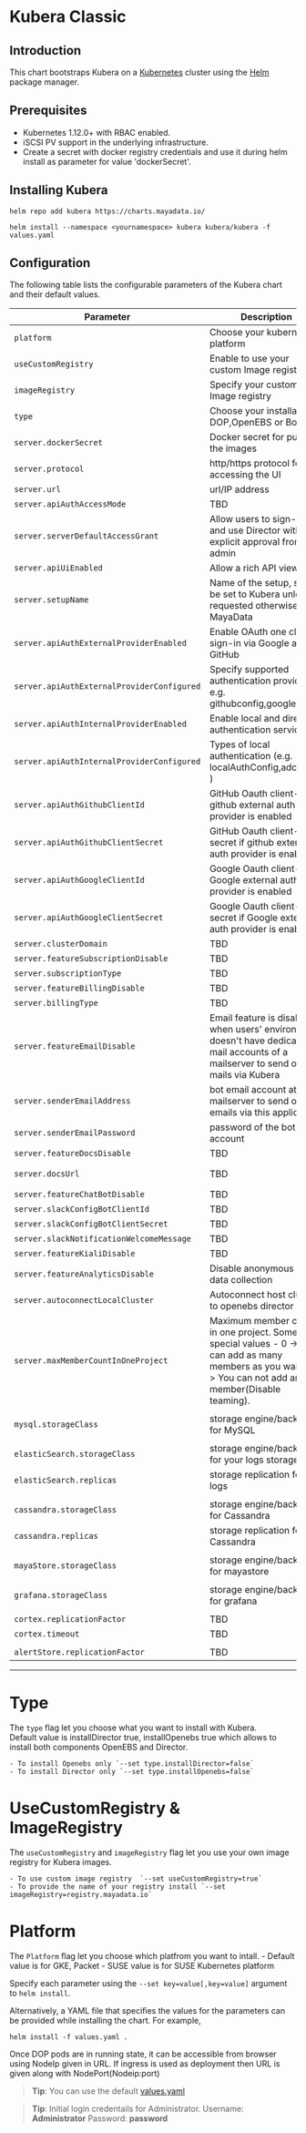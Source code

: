 Kubera Classic
=====================

Introduction
------------

This chart bootstraps Kubera on a [Kubernetes](http://kubernetes.io) cluster using the [Helm](https://helm.sh) package manager.

## Prerequisites
- Kubernetes 1.12.0+ with RBAC enabled.
- iSCSI PV support in the underlying infrastructure.
- Create a secret with docker registry credentials and use it during helm install as parameter for value 'dockerSecret'.

## Installing Kubera
```
helm repo add kubera https://charts.mayadata.io/
```

```
helm install --namespace <yournamespace> kubera kubera/kubera -f values.yaml
```

## Configuration

The following table lists the configurable parameters of the Kubera chart and their default values.

| Parameter                                       | Description                                   | Default                                   |
| ------------------------------------------------|-----------------------------------------------| ------------------------------------------|
| `platform`                                      | Choose your kubernetes platform          |           default                                |
| `useCustomRegistry`                     | Enable to use your custom Image registry          |           false                                |
| `imageRegistry`                         | Specify your custom Image registry          |           registry.mayadata.io                                |
| `type`                                          | Choose your installation DOP,OpenEBS or Both  |      default Both                               |
| `server.dockerSecret`                           | Docker secret for pulling the images          |      none                                 |
| `server.protocol`                               | http/https protocol for accessing the UI      |      http                                 |
| `server.url`                                    | url/IP address                    |      none                                 |
| `server.apiAuthAccessMode`                   | TBD                                           |      unrestricted                            |
| `server.serverDefaultAccessGrant`            | Allow users to sign-up and use Director without explicit approval from admin  |      true    |
| `server.apiUiEnabled`                         | Allow a rich API viewer                       |      true                                 |
| `server.setupName`| Name of the setup, should be set to Kubera unless requested otherwise by MayaData |      Kubera       |
| `server.apiAuthExternalProviderEnabled`     | Enable OAuth one click sign-in via Google and/or GitHub  |      true                         |
| `server.apiAuthExternalProviderConfigured`  | Specify supported authentication providers, e.g. githubconfig\,googleconfig |      githubconfig   |
| `server.apiAuthInternalProviderEnabled`     |  Enable local and directory authentication services  |      true                              |
| `server.apiAuthInternalProviderConfigured`  |  Types of local authentication (e.g. localAuthConfig\,adconfig ) |      localAuthConfig     |
| `server.apiAuthGithubClientId`              | GitHub Oauth client-id if github external auth provider is enabled    |   none                |
| `server.apiAuthGithubClientSecret`          | GitHub Oauth client-secret if github external auth provider is enabled   |      none         |
| `server.apiAuthGoogleClientId`              | Google Oauth client-id if Google external auth provider is enabled    |      none       |
| `server.apiAuthGoogleClientSecret`          |  Google Oauth client-secret if Google external auth provider is enabled  |      none                                 |
| `server.clusterDomain`                      | TBD                                           |      cluster.local                        |
| `server.featureSubscriptionDisable`         | TBD                                           |      true                                 |
| `server.subscriptionType`                   | TBD                                           |      none                                 |
| `server.featureBillingDisable`              | TBD                                           |      true                                 |
| `server.billingType`                        | TBD                                           |      external                             |
| `server.featureEmailDisable`     | Email feature is disabled when users' environment doesn't have dedicated mail accounts of a mailserver to send out mails via Kubera   |  true |
| `server.senderEmailAddress`         | bot email account at a mailserver to send out emails via this application   |   none              |
| `server.senderEmailPassword`                  | password of the bot email account           |      none                                 |
| `server.featureDocsDisable`                   | TBD                                         |      false                                |
| `server.docsUrl`                              | TBD                                         |      https://help.mayadata.io/hc/en-us    |
| `server.featureChatBotDisable`                | TBD                                         |      true                                 |
| `server.slackConfigBotClientId`             | TBD                                           |      none                                 |
| `server.slackConfigBotClientSecret`         | TBD                                           |      none                                 |
| `server.slackNotificationWelcomeMessage`     | TBD                                          |      none                                 |
| `server.featureKialiDisable`                  | TBD                                         |      true                                 |
| `server.featureAnalyticsDisable`              | Disable anonymous usage data collection     |      none                                 |
| `server.autoconnectLocalCluster`              | Autoconnect host cluster to openebs director |       true                                |
| `server.maxMemberCountInOneProject`           | Maximum member count in one project. Some special values -  0 -> You can add as many members as you want. 1 -> You can not add any member(Disable teaming).         |       10                                |
|                                                 |                                               |                                           |
| `mysql.storageClass`                            | storage engine/backend for MySQL              |      standard                             |
|                                                 |                                               |                                           |
| `elasticSearch.storageClass`                    | storage engine/backend for your logs storage  |      standard                             |
| `elasticSearch.replicas`                        | storage replication for logs         |      1                                    |
|                                                 |                                               |                                           |
| `cassandra.storageClass`                        | storage engine/backend for Cassandra          |      standard                             |
| `cassandra.replicas`                            | storage replication for Cassandra             |      1                                    |
|                                                 |                                               |                                           |
| `mayaStore.storageClass`                        | storage engine/backend for mayastore          |      standard                             |
|                                                 |                                               |                                           |
| `grafana.storageClass`                          | storage engine/backend for grafana            |      standard                             |
|                                                 |                                               |                                           |
| `cortex.replicationFactor`                      | TBD                                           |      1                                    |
| `cortex.timeout`                                | TBD                                           |      20s                                  |
|                                                 |                                               |                                           |
| `alertStore.replicationFactor`                  | TBD                                           |      1                                    |
-----------------------------------------------------------------------------------------------------------------------------------------------

# Type
   The `type` flag let you choose what you want to install with Kubera.    
     Default value is installDirector true, installOpenebs true which allows to install both components OpenEBS and Director.
     
    - To install Openebs only `--set type.installDirector=false`
    - To install Director only `--set type.installOpenebs=false`




# UseCustomRegistry & ImageRegistry
   The `useCustomRegistry` and `imageRegistry` flag let you use your own image registry for Kubera images. 
      
    - To use custom image registry  `--set useCustomRegistry=true`
    - To provide the name of your registry install `--set imageRegistry=registry.mayadata.io`
# Platform
   The `Platform` flag let you choose which platfrom you want to intall.
    -  Default value is for GKE, Packet
    -  SUSE value is for SUSE Kubernetes platform

Specify each parameter using the `--set key=value[,key=value]` argument to `helm install`.

Alternatively, a YAML file that specifies the values for the parameters can be provided while installing the chart. For example,

```shell
helm install -f values.yaml .
```

Once DOP pods are in running state, it can be accessible from browser using NodeIp given in URL. If ingress is used as deployment then URL is given along with NodePort(Nodeip:port)

> **Tip**: You can use the default [values.yaml](values.yaml)

> **Tip**: Initial login credentails for Administrator. Username: **Administrator** Password: **password**

    
